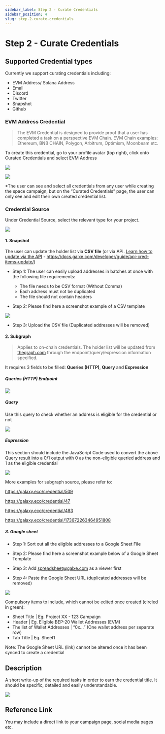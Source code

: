 ```yaml
---
sidebar_label: Step 2 - Curate Credentials
sidebar_position: 4
slug: step-2-curate-credentials
---
```

# Step 2 - Curate Credentials

## Supported Credential types

Currently we support curating credentials including:

* EVM Address/ Solana Address
* E﻿mail
* Discord 
* T﻿witter
* S﻿napshot 
* G﻿ithub

### EVM Address Credential

> The EVM Credential is designed to provide proof that a user has completed a task on a perspective EVM Chain. EVM Chain examples: Ethereum, BNB CHAIN, Polygon, Arbitrum, Optimism, Moonbeam etc. 
>
>

To create this credential, go to your profile avatar (top right), click onto Curated Credentials and select EVM Address

![](assets/curatedcredentials.png)

![](assets/evm-address.png)

\*The user can see and select all credentials from any user while creating the space campaign, but on the “Curated Credentials” page, the user can only see and edit their own created credential list.

### Credential Source

Under Credential Source, select the relevant type for your project.

![](assets/credentialsource.png)

#### 1. Snapshot

The user can update the holder list via **CSV file** (or via API. [Learn how to update via the API](https://docs.galxe.com/developer/guide/api-cred-items-update/) - [](https://docs.galxe.com/developer/guide/api-cred-items-update/)<https://docs.galxe.com/developer/guide/api-cred-items-update/>)

* Step 1: The user can easily upload addresses in batches at once with the following file requirements:

  * The file needs to be CSV format (Without Comma)
  * Each address must not be duplicated
  * The file should not contain headers
* Step 2: Please find here a screenshot example of a CSV template



![](assets/csvtemplate.png)

* Step 3: Upload the CSV file (Duplicated addresses will be removed)



#### 2. Subgraph

> Applies to on-chain credentials. The holder list will be updated from [thegraph.com](https://thegraph.com/en/) through the endpoint/query/expression information specified.

I﻿t requires 3 fields to be filled: **Queries (HTTP)**, **Query** and **Expression**

##### Queries (HTTP) Endpoint

![](assets/queriesendpoint.png)

##### **Query**

Use this query to check whether an address is eligible for the credential or not

![](assets/query.png)

##### **Expression**

This section should include the JavaScript Code used to convert the above Query result into a 0/1 output with 0 as the non-eligible queried address and 1 as the eligible credential

![](assets/expression.png)

M﻿ore examples for subgraph source, please refer to:

[](https://galaxy.eco/credential/509)<https://galaxy.eco/credential/509>

[](https://galaxy.eco/credential/47)<https://galaxy.eco/credential/47>

[](https://galaxy.eco/credential/483)<https://galaxy.eco/credential/483>

[](https://galaxy.eco/credential/173672263464951808)<https://galaxy.eco/credential/173672263464951808>

##### 3. Google sheet

* Step 1: Sort out all the eligible addresses to a Google Sheet File


* Step 2: Please find here a screenshot example below of a Google Sheet Template
* Step 3: Add [spreadsheet@galxe.com](mailto:spreadsheet@galxe.com) as a viewer first
* Step 4: Paste the Google Sheet URL (duplicated addresses will be removed)

![](assets/googlesheet.png)

Compulsory items to include, which cannot be edited once created (circled in green): 

*  Sheet Title | Eg. Project XX - 123 Campaign
* Header | Eg. Eligible BEP-20 Wallet Addresses (EVM) 
* The list of Wallet Addresses | “0x…” (One wallet address per separate row)
* Tab Title | Eg. Sheet1

Note: ﻿The Google Sheet URL (link) cannot be altered once it has been synced to create a credential



## Description

A short write-up of the required tasks in order to earn the credential title. It should be specific, detailed and easily understandable.

![](assets/credentialtitle.png)

## Reference Link

You may include a direct link to your campaign page, social media pages etc.